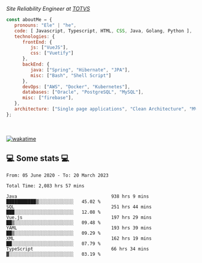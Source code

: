 <p><em>Site Reliability Engineer at <a href="https://www.totvs.com/">TOTVS</a></br>
</em></p>


```javascript
const aboutMe = {
   pronouns: "Ele" | "he",
   code: [ Javascript, Typescript, HTML, CSS, Java, Golang, Python ],
   technologies: {
      frontEnd: {
         js: ["VueJS"],
         css: ["Vuetify"]
      },
      backEnd: {
         java: ["Spring", "Hibernate", "JPA"],
         misc: ["Bash", "Shell Script"]
      },
      devOps: ["AWS", "Docker", "Kubernetes"],
      databases: ["Oracle", "PostgreSQL", "MySQL"],
      misc: ["firebase"],
   },
   architecture: ["Single page applications", "Clean Architecture", "MVC", "Microservices"],
};
```
</br></br>
[![wakatime](https://wakatime.com/badge/user/a3a8ed06-d304-4d6b-bc86-4adc418cdea7.svg)](https://wakatime.com/@a3a8ed06-d304-4d6b-bc86-4adc418cdea7)
<h2>💻 Some stats 💻</h2>

<!--START_SECTION:waka-->

```text
From: 05 June 2020 - To: 20 March 2023

Total Time: 2,083 hrs 57 mins

Java                                   938 hrs 9 mins  ███████████▒░░░░░░░░░░░░░   45.02 %
SQL                                    251 hrs 44 mins ███░░░░░░░░░░░░░░░░░░░░░░   12.08 %
Vue.js                                 197 hrs 29 mins ██▒░░░░░░░░░░░░░░░░░░░░░░   09.48 %
YAML                                   193 hrs 39 mins ██▒░░░░░░░░░░░░░░░░░░░░░░   09.29 %
XML                                    162 hrs 19 mins ██░░░░░░░░░░░░░░░░░░░░░░░   07.79 %
TypeScript                             66 hrs 34 mins  ▓░░░░░░░░░░░░░░░░░░░░░░░░   03.19 %
```

<!--END_SECTION:waka-->
